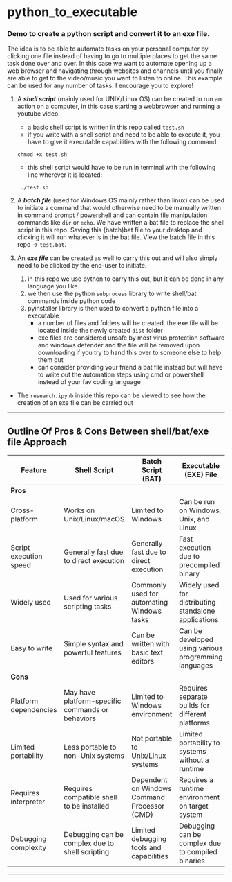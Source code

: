 # python_to_executable

### Demo to create a python script and convert it to an exe file.

The idea is to be able to automate tasks on your personal computer by clicking one file instead of having to go to multiple places to get the same task done over and over. In this case we want to automate opening up a web browser and navigating through websites and channels until you finally are able to get to the video/music you want to listen to online. This example can be used for any number of tasks. I encourage you to explore!

1. A **_shell script_** (mainly used for UNIX/Linux OS) can be created to run an action on a computer, in this case starting a webbrowser and running a youtube video.
   - a basic shell script is written in this repo called `test.sh`
   - if you write with a shell script and need to be able to execute it, you have to give it executable capabilities with the following command:
    ```
    chmod +x test.sh
    ```
    - this shell script would have to be run in terminal with the following line wherever it is located:
    ```
     ./test.sh
    ```
2. A **_batch file_** (used for Windows OS mainly rather than linux) can be used to initiate a command that would otherwise need to be manually written in command prompt / powershell and can contain file manipulation commands like `dir` or `echo`. We have written a bat file to replace the shell script in this repo. Saving this (batch)bat file to your desktop and clicking it will run whatever is in the bat file. View the batch file in this repo -> `test.bat`.
 
3. An **_exe file_** can be created as well to carry this out and will also simply need to be clicked by the end-user to initiate.
    1. in this repo we use python to carry this out, but it can be done in any language you like.
    2. we then use the python `subprocess` library to write shell/bat commands inside python code
    3. pyinstaller library is then used to convert a python file into a executable
        - a number of files and folders will be created. the exe file will be located inside the newly created `dist` folder
        - exe files are considered unsafe by most virus protection software and windows defender and the file will be removed upon downloading if you try to hand this over to someone else to help them out
        - can consider providing your friend a bat file instead but will have to write out the automation steps using cmd or powershell instead of your fav coding language
- The `research.ipynb` inside this repo can be viewed to see how the creation of an exe file can be carried out
---
## Outline Of Pros & Cons Between shell/bat/exe file Approach

| Feature                | Shell Script                                        | Batch Script (BAT)                                   | Executable (EXE) File                                |
|------------------------|-----------------------------------------------------|------------------------------------------------------|------------------------------------------------------|
| **Pros**               |                                                     |                                                      |                                                      |
| Cross-platform         | Works on Unix/Linux/macOS                           | Limited to Windows                                   | Can be run on Windows, Unix, and Linux               |
| Script execution speed | Generally fast due to direct execution              | Generally fast due to direct execution               | Fast execution due to precompiled binary             |
| Widely used            | Used for various scripting tasks                    | Commonly used for automating Windows tasks           | Widely used for distributing standalone applications |
| Easy to write          | Simple syntax and powerful features                | Can be written with basic text editors               | Can be developed using various programming languages |
| **Cons**               |                                                     |                                                      |                                                      |
| Platform dependencies  | May have platform-specific commands or behaviors    | Limited to Windows environment                       | Requires separate builds for different platforms     |
| Limited portability    | Less portable to non-Unix systems                   | Not portable to Unix/Linux systems                   | Limited portability to systems without a runtime     |
| Requires interpreter   | Requires compatible shell to be installed           | Dependent on Windows Command Processor (CMD)        | Requires a runtime environment on target system      |
| Debugging complexity   | Debugging can be complex due to shell scripting     | Limited debugging tools and capabilities             | Debugging can be complex due to compiled binaries    |

---


